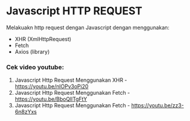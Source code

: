 # Javascript HTTP REQUEST

Melakuakn http request dengan Javascript dengan menggunakan:
- XHR (XmlHttpRequest)
- Fetch
- Axios (library)

### Cek video youtube:
1. Javascript Http Request Menggunakan XHR - https://youtu.be/nIOPv3oPi20
2. Javascript Http Request Menggunakan Fetch - https://youtu.be/BboQlITgFtY
3. Javascript Http Request Menggunakan Fetch - https://youtu.be/zz3-6n8zYxs
